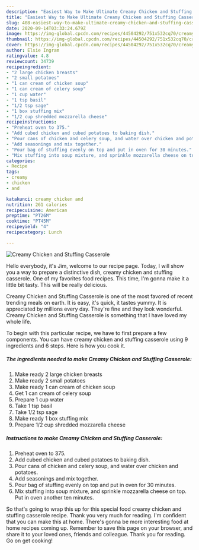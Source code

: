 ```yaml
---
description: "Easiest Way to Make Ultimate Creamy Chicken and Stuffing Casserole"
title: "Easiest Way to Make Ultimate Creamy Chicken and Stuffing Casserole"
slug: 408-easiest-way-to-make-ultimate-creamy-chicken-and-stuffing-casserole
date: 2020-09-14T03:33:24.679Z
image: https://img-global.cpcdn.com/recipes/44504292/751x532cq70/creamy-chicken-and-stuffing-casserole-recipe-main-photo.jpg
thumbnail: https://img-global.cpcdn.com/recipes/44504292/751x532cq70/creamy-chicken-and-stuffing-casserole-recipe-main-photo.jpg
cover: https://img-global.cpcdn.com/recipes/44504292/751x532cq70/creamy-chicken-and-stuffing-casserole-recipe-main-photo.jpg
author: Elsie Ingram
ratingvalue: 4.8
reviewcount: 34739
recipeingredient:
- "2 large chicken breasts"
- "2 small potatoes"
- "1 can cream of chicken soup"
- "1 can cream of celery soup"
- "1 cup water"
- "1 tsp basil"
- "1/2 tsp sage"
- "1 box stuffing mix"
- "1/2 cup shredded mozzarella cheese"
recipeinstructions:
- "Preheat oven to 375."
- "Add cubed chicken and cubed potatoes to baking dish."
- "Pour cans of chicken and celery soup, and water over chicken and potatoes."
- "Add seasonings and mix together."
- "Pour bag of stuffing evenly on top and put in oven for 30 minutes."
- "Mix stuffing into soup mixture, and sprinkle mozzarella cheese on top. Put in oven another ten minutes."
categories:
- Recipe
tags:
- creamy
- chicken
- and

katakunci: creamy chicken and 
nutrition: 261 calories
recipecuisine: American
preptime: "PT26M"
cooktime: "PT45M"
recipeyield: "4"
recipecategory: Lunch

---
```



![Creamy Chicken and Stuffing Casserole](https://img-global.cpcdn.com/recipes/44504292/751x532cq70/creamy-chicken-and-stuffing-casserole-recipe-main-photo.jpg)

Hello everybody, it's Jim, welcome to our recipe page. Today, I will show you a way to prepare a distinctive dish, creamy chicken and stuffing casserole. One of my favorites food recipes. This time, I'm gonna make it a little bit tasty. This will be really delicious.



Creamy Chicken and Stuffing Casserole is one of the most favored of recent trending meals on earth. It is easy, it's quick, it tastes yummy. It is appreciated by millions every day. They're fine and they look wonderful. Creamy Chicken and Stuffing Casserole is something that I have loved my whole life.


To begin with this particular recipe, we have to first prepare a few components. You can have creamy chicken and stuffing casserole using 9 ingredients and 6 steps. Here is how you cook it.

<!--inarticleads1-->

##### The ingredients needed to make Creamy Chicken and Stuffing Casserole:

1. Make ready 2 large chicken breasts
1. Make ready 2 small potatoes
1. Make ready 1 can cream of chicken soup
1. Get 1 can cream of celery soup
1. Prepare 1 cup water
1. Take 1 tsp basil
1. Take 1/2 tsp sage
1. Make ready 1 box stuffing mix
1. Prepare 1/2 cup shredded mozzarella cheese




<!--inarticleads2-->

##### Instructions to make Creamy Chicken and Stuffing Casserole:

1. Preheat oven to 375.
1. Add cubed chicken and cubed potatoes to baking dish.
1. Pour cans of chicken and celery soup, and water over chicken and potatoes.
1. Add seasonings and mix together.
1. Pour bag of stuffing evenly on top and put in oven for 30 minutes.
1. Mix stuffing into soup mixture, and sprinkle mozzarella cheese on top. Put in oven another ten minutes.




So that's going to wrap this up for this special food creamy chicken and stuffing casserole recipe. Thank you very much for reading. I'm confident that you can make this at home. There's gonna be more interesting food at home recipes coming up. Remember to save this page on your browser, and share it to your loved ones, friends and colleague. Thank you for reading. Go on get cooking!
